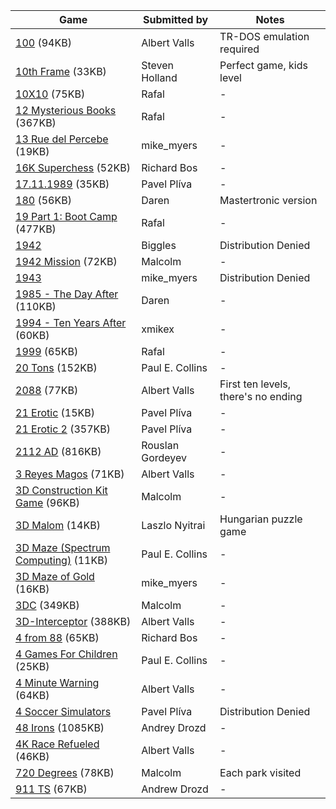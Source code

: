 | Game | Submitted by | Notes |
|------|-------------|--------|
| [100](100.rzx) (94KB) | Albert Valls | TR-DOS emulation required |
| [10th Frame](10thframe.rzx) (33KB) | Steven Holland | Perfect game, kids level |
| [10X10](10x10.rzx) (75KB) | Rafal | - |
| [12 Mysterious Books](12mysteriousbooks.zip) (367KB) | Rafal | - |
| [13 Rue del Percebe](13ruepercebe.rzx) (19KB) | mike_myers | - |
| [16K Superchess](16ksuperchess.rzx) (52KB) | Richard Bos | - |
| [17.11.1989](17111989.rzx) (35KB) | Pavel Plíva | - |
| [180](180.rzx) (56KB) | Daren | Mastertronic version |
| [19 Part 1: Boot Camp](19bootcamp.zip) (477KB) | Rafal | - |
| [1942](1942.rzx) | Biggles | Distribution Denied |
| [1942 Mission](1942mission.rzx) (72KB) | Malcolm | - |
| [1943](1943.rzx) | mike_myers | Distribution Denied |
| [1985 - The Day After](1985.rzx) (110KB) | Daren | - |
| [1994 - Ten Years After](1994.rzx) (60KB) | xmikex | - |
| [1999](1999.rzx) (65KB) | Rafal | - |
| [20 Tons](20tons.zip) (152KB) | Paul E. Collins | - |
| [2088](2088.rzx) (77KB) | Albert Valls | First ten levels, there's no ending |
| [21 Erotic](21erotic.rzx) (15KB) | Pavel Plíva | - |
| [21 Erotic 2](21erotic2.zip) (357KB) | Pavel Plíva | - |
| [2112 AD](2112ad.rzx) (816KB) | Rouslan Gordeyev | - |
| [3 Reyes Magos](3reyesmagos.rzx) (71KB) | Albert Valls | - |
| [3D Construction Kit Game](3dkitgame.rzx) (96KB) | Malcolm | - |
| [3D Malom](3dmalom.rzx) (14KB) | Laszlo Nyitrai | Hungarian puzzle game |
| [3D Maze (Spectrum Computing)](3dmazesc.rzx) (11KB) | Paul E. Collins | - |
| [3D Maze of Gold](3dmazegold.rzx) (16KB) | mike_myers | - |
| [3DC](3dc.rzx) (349KB) | Malcolm | - |
| [3D-Interceptor](3dnterceptor.rzx) (388KB) | Albert Valls | - |
| [4 from 88](4from88.rzx) (65KB) | Richard Bos | - |
| [4 Games For Children](4gamesforkids.rzx) (25KB) | Paul E. Collins | - |
| [4 Minute Warning](4minute.zip) (64KB) | Albert Valls | - |
| [4 Soccer Simulators](4so.rzx) | Pavel Plíva | Distribution Denied |
| [48 Irons](48irons.zip) (1085KB) | Andrey Drozd | - |
| [4K Race Refueled](4krace.rzx) (46KB) | Albert Valls | - |
| [720 Degrees](720.rzx) (78KB) | Malcolm | Each park visited |
| [911 TS](911ts.rzx) (67KB) | Andrew Drozd | - |